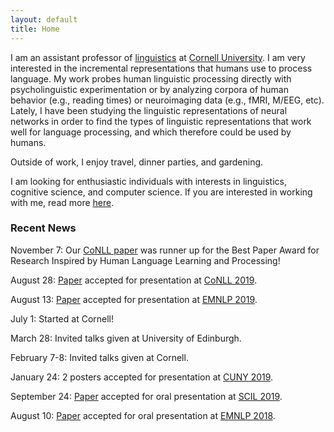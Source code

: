 ```yaml
---
layout: default
title: Home
---
```


I am an assistant professor of [linguistics](https://linguistics.cornell.edu/) at [Cornell University](https://www.cornell.edu/). I am very interested in the incremental representations that humans use to process language. My work probes human linguistic processing directly with psycholinguistic experimentation or by analyzing corpora of human behavior (e.g., reading times) or neuroimaging data (e.g., fMRI, M/EEG, etc). Lately, I have been studying the linguistic representations of neural networks in order to find the types of linguistic representations that work well for language processing, and which therefore could be used by humans.

Outside of work, I enjoy travel, dinner parties, and gardening.

I am looking for enthusiastic individuals with interests in linguistics, cognitive science, and computer science. If you are interested in working with me, read more [here](/workwithme.html).

### Recent News

November 7: Our [CoNLL paper](/assets/pdf/prasad_etal-2019-conll.pdf) was runner up for the Best Paper Award for Research Inspired by Human Language Learning and Processing!

August 28: [Paper](/assets/pdf/prasad_etal-2019-conll.pdf) accepted for presentation at [CoNLL 2019](https://www.conll.org/2019).

August 13: [Paper](/assets/pdf/vanschijndel_etal-2019-emnlp.pdf) accepted for presentation at [EMNLP 2019](https://www.emnlp-ijcnlp2019.org/).

July 1: Started at Cornell!

March 28: Invited talks given at University of Edinburgh.

February 7-8: Invited talks given at Cornell.

January 24: 2 posters accepted for presentation at [CUNY 2019](https://www.colorado.edu/event/cuny2019/).

September 24: [Paper](/assets/pdf/vanschijndel_linzen-2019-scil.pdf) accepted for oral presentation at [SCIL 2019](https://blogs.umass.edu/scil/scil-2019/).

August 10: [Paper](/assets/pdf/vanschijndel_linzen-2018-emnlp_adapt-joint.pdf) accepted for oral presentation at [EMNLP 2018](http://emnlp2018.org/).

